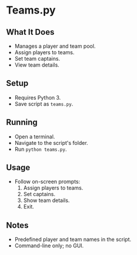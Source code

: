 # Teams.py

## What It Does
- Manages a player and team pool.
- Assign players to teams.
- Set team captains.
- View team details.

## Setup
- Requires Python 3.
- Save script as `teams.py`.

## Running
- Open a terminal.
- Navigate to the script's folder.
- Run `python teams.py`.

## Usage
- Follow on-screen prompts:
  1. Assign players to teams.
  2. Set captains.
  3. Show team details.
  4. Exit.

## Notes
- Predefined player and team names in the script.
- Command-line only; no GUI.
